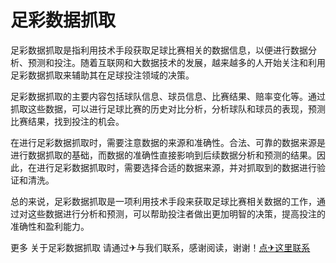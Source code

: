 # 足彩数据抓取

足彩数据抓取是指利用技术手段获取足球比赛相关的数据信息，以便进行数据分析、预测和投注。随着互联网和大数据技术的发展，越来越多的人开始关注和利用足彩数据抓取来辅助其在足球投注领域的决策。

足彩数据抓取的主要内容包括球队信息、球员信息、比赛结果、赔率变化等。通过抓取这些数据，可以进行足球比赛的历史对比分析，分析球队和球员的表现，预测比赛结果，找到投注的机会。

在进行足彩数据抓取时，需要注意数据的来源和准确性。合法、可靠的数据来源是进行数据抓取的基础，而数据的准确性直接影响到后续数据分析和预测的结果。因此，在进行足彩数据抓取时，需要选择合适的数据来源，并对抓取到的数据进行验证和清洗。

总的来说，足彩数据抓取是一项利用技术手段来获取足球比赛相关数据的工作，通过对这些数据进行分析和预测，可以帮助投注者做出更加明智的决策，提高投注的准确性和盈利能力。

更多 关于足彩数据抓取 请通过✈与我们联系，感谢阅读，谢谢！[点✈这里联系](https://ww.k02.cc)